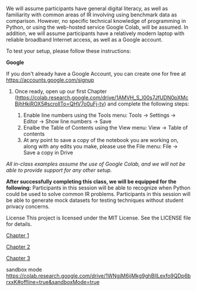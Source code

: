 We will assume participants have general digital literacy, as well as familiarity with common areas of IR involving using benchmark data as comparison. However, no specific technical knowledge of programming in Python, or using the web-hosted service Google Colab, will be assumed. In addition, we will assume participants have a relatively modern laptop with reliable broadband Internet access, as well as a Google account.


To test your setup, please follow these instructions:

**Google**

If you don't already have a Google Account, you can create one for free at https://accounts.google.com/signup

1. Once ready, open up our first Chapter (https://colab.research.google.com/drive/1AMVH_S_l00s7JfUDN0pXMcBjhHkiROX5#scrollTo=QHV7o0uFj-ty) and complete the following steps: 

      1. Enable line numbers using the Tools menu: Tools -> Settings -> Editor -> Show line numbers -> Save
      2. Enalbe the Table of Contents using the View menu: View -> Table of contents
      3. At any point to save a copy of the notebook you are working on, along with any edits you make, please use the File menu: File -> Save a copy in Drive
      
_All in-class examples assume the use of Google Colab, and we will not be able to provide support for any other setup._

**After successfully completing this class, we will be equipped for the following:**
Participants in this session will be able to recognize when Python could be used to solve common IR problems. Participants in this session will be able to generate mock datasets for testing techniques without student privacy concerns.


License
This project is licensed under the MIT License. See the LICENSE file for details.


[Chapter 1](https://colab.research.google.com/drive/1AMVH_S_l00s7JfUDN0pXMcBjhHkiROX5#scrollTo=oY6wWP27MgHR#offline=true&sandboxMode=true)

[Chapter 2](https://colab.research.google.com/drive/1PRrmxWdIjXkG6uxg2Zy41W8VDSrKcgi1#scrollTo=1FlbVRREXrIZ#offline=true&sandboxMode=true)

[Chapter 3](https://colab.research.google.com/drive/1K616hKP0R4h1s5CYvhL_l-8LlqQjVYxd#scrollTo=iPpV2brjGpcK#offline=true&sandboxMode=true)

sandbox mode
https://colab.research.google.com/drive/1WNgjM6ijMkg9ghBllLexfo9QDp6brxxK#offline=true&sandboxMode=true
